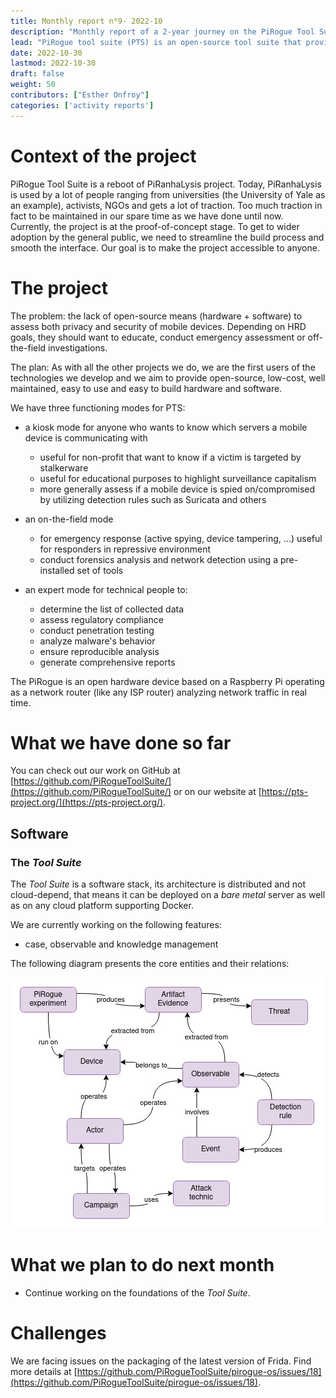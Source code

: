 ```yaml
---
title: Monthly report n⁰9- 2022-10
description: "Monthly report of a 2-year journey on the PiRogue Tool Suite project"
lead: "PiRogue tool suite (PTS) is an open-source tool suite that provides a comprehensive mobile forensic and network traffic analysis platform."
date: 2022-10-30
lastmod: 2022-10-30
draft: false
weight: 50
contributors: ["Esther Onfroy"]
categories: ['activity reports']
---
```


# Context of the project
PiRogue Tool Suite is a reboot of PiRanhaLysis project. Today, PiRanhaLysis is used by a lot of people ranging from universities (the University of Yale as an example), activists, NGOs and gets a lot of traction. Too much traction in fact to be maintained in our spare time as we have done until now. Currently, the project is at the proof-of-concept stage. To get to wider adoption by the general public, we need to streamline the build process and smooth the interface. Our goal is to make the project accessible to anyone.

# The project
The problem: the lack of open-source means (hardware + software) to assess both privacy and security of mobile devices. Depending on HRD goals, they should want to educate, conduct emergency assessment or off-the-field investigations.

The plan: As with all the other projects we do, we are the first users of the technologies we develop and we aim to provide open-source, low-cost, well maintained, easy to use and easy to build hardware and software. 

We have three functioning modes for PTS:

- a kiosk mode for anyone who wants to know which servers a mobile device is communicating with
  - useful for non-profit that want to know if a victim is targeted by stalkerware
  - useful for educational purposes to highlight surveillance capitalism
  - more generally assess if a mobile device is spied on/compromised by utilizing detection rules such as Suricata and others

- an on-the-field mode
  - for emergency response (active spying, device tampering, ...) useful for responders in repressive environment
  - conduct forensics analysis and network detection using a pre-installed set of tools

- an expert mode for technical people to:
  - determine the list of collected data
  - assess regulatory compliance
  - conduct penetration testing 
  - analyze malware's behavior
  - ensure reproducible analysis
  - generate comprehensive reports

The PiRogue is an open hardware device based on a Raspberry Pi operating as a network router (like any ISP router) analyzing network traffic in real time. 

# What we have done so far
You can check out our work on GitHub at [https://github.com/PiRogueToolSuite/](https://github.com/PiRogueToolSuite/) or on our website at [https://pts-project.org/](https://pts-project.org/).

## Software

### The *Tool Suite* 
The *Tool Suite* is a software stack, its architecture is distributed and not cloud-depend, that means it can be deployed on a *bare metal* server as well as on any cloud platform supporting Docker.

We are currently working on the following features:

* case, observable and knowledge management

The following diagram presents the core entities and their relations:

![Colander](img/entities.jpg "Core entities managed by Colander")


# What we plan to do next month
- Continue working on the foundations of the *Tool Suite*. 

# Challenges
We are facing issues on the packaging of the latest version of Frida. Find more details at [https://github.com/PiRogueToolSuite/pirogue-os/issues/18](https://github.com/PiRogueToolSuite/pirogue-os/issues/18).